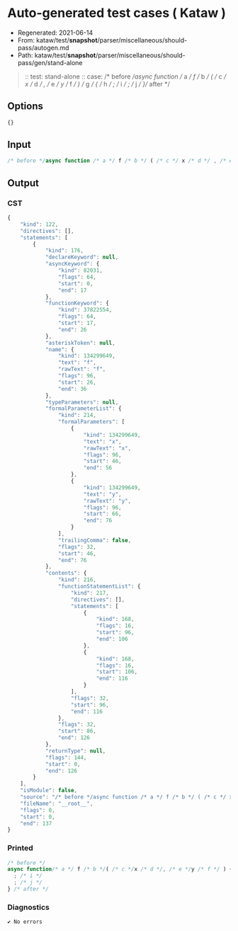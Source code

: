 # Auto-generated test cases ( Kataw )
- Regenerated: 2021-06-14
- From: kataw/test/__snapshot__/parser/miscellaneous/should-pass/autogen.md
- Path: kataw/test/__snapshot__/parser/miscellaneous/should-pass/gen/stand-alone
> :: test: stand-alone
> :: case: /* before */async function /* a */ f /* b */ ( /* c */ x /* d */ , /* e */ y /* f */ ) /* g */ { /* h */ ; /* i */ ; /* j */ }/* after */
## Options

`````js
{}
`````
## Input

`````js
/* before */async function /* a */ f /* b */ ( /* c */ x /* d */ , /* e */ y /* f */ ) /* g */ { /* h */ ; /* i */ ; /* j */ }/* after */
`````
## Output

### CST

```javascript
{
    "kind": 122,
    "directives": [],
    "statements": [
        {
            "kind": 176,
            "declareKeyword": null,
            "asyncKeyword": {
                "kind": 82031,
                "flags": 64,
                "start": 0,
                "end": 17
            },
            "functionKeyword": {
                "kind": 37822554,
                "flags": 64,
                "start": 17,
                "end": 26
            },
            "asteriskToken": null,
            "name": {
                "kind": 134299649,
                "text": "f",
                "rawText": "f",
                "flags": 96,
                "start": 26,
                "end": 36
            },
            "typeParameters": null,
            "formalParameterList": {
                "kind": 214,
                "formalParameters": [
                    {
                        "kind": 134299649,
                        "text": "x",
                        "rawText": "x",
                        "flags": 96,
                        "start": 46,
                        "end": 56
                    },
                    {
                        "kind": 134299649,
                        "text": "y",
                        "rawText": "y",
                        "flags": 96,
                        "start": 66,
                        "end": 76
                    }
                ],
                "trailingComma": false,
                "flags": 32,
                "start": 46,
                "end": 76
            },
            "contents": {
                "kind": 216,
                "functionStatementList": {
                    "kind": 217,
                    "directives": [],
                    "statements": [
                        {
                            "kind": 168,
                            "flags": 16,
                            "start": 96,
                            "end": 106
                        },
                        {
                            "kind": 168,
                            "flags": 16,
                            "start": 106,
                            "end": 116
                        }
                    ],
                    "flags": 32,
                    "start": 96,
                    "end": 116
                },
                "flags": 32,
                "start": 86,
                "end": 126
            },
            "returnType": null,
            "flags": 144,
            "start": 0,
            "end": 126
        }
    ],
    "isModule": false,
    "source": "/* before */async function /* a */ f /* b */ ( /* c */ x /* d */ , /* e */ y /* f */ ) /* g */ { /* h */ ; /* i */ ; /* j */ }/* after */",
    "fileName": "__root__",
    "flags": 0,
    "start": 0,
    "end": 137
}
```

### Printed

```javascript
/* before */
async function/* a */ f /* b */( /* c */x /* d */, /* e */y /* f */ ) {/* h */
  ; /* i */
  ; /* j */
} /* after */

```

### Diagnostics

```javascript
✔ No errors
```

